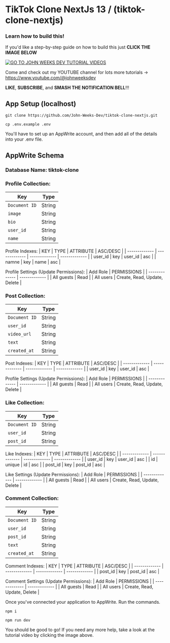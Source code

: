# TikTok Clone NextJs 13 / (tiktok-clone-nextjs)

### Learn how to build this!

If you'd like a step-by-step guide on how to build this just **CLICK THE IMAGE BELOW**

[![GO TO JOHN WEEKS DEV TUTORIAL VIDEOS](https://github.com/John-Weeks-Dev/ebay-clone/assets/108229029/1d1d9f20-0f5b-4d00-8d5a-9aca0d3e414c)](https://www.youtube.com/watch?v=LtPYuFhYf1w)

Come and check out my YOUTUBE channel for lots more tutorials -> https://www.youtube.com/@johnweeksdev

**LIKE**, **SUBSCRIBE**, and **SMASH THE NOTIFICATION BELL**!!!

## App Setup (localhost)

```
git clone https://github.com/John-Weeks-Dev/tiktok-clone-nextjs.git

cp .env.example .env
```

You'll have to set up an AppWrite account, and then add all of the details into your .env file.

## AppWrite Schema

### Database Name: tiktok-clone

### Profile Collection:
| Key | Type |
| --- | --- |
| `Document ID` | String |
| `image` | String |
| `bio` | String |
| `user_id` | String |
| `name` | String |

Profile Indexes:
| KEY           | TYPE          | ATTRIBUTE     | ASC/DESC      |
| ------------- | ------------- | ------------- | ------------- |
| user_id       | key           | user_id       | asc           |
| namne         | key           | name          | asc           |

Profile Settings (Update Permissions):
| Add Role      | PERMISSIONS   |
| ------------- | ------------- |
| All guests    | Read          |
| All users     | Create, Read, Update, Delete |

### Post Collection:
| Key | Type |
| --- | --- |
| `Document ID` | String |
| `user_id` | String |
| `video_url` | String |
| `text` | String |
| `created_at` | String |
    
Post Indexes:
| KEY           | TYPE          | ATTRIBUTE     | ASC/DESC      |
| ------------- | ------------- | ------------- | ------------- |
| user_id       | key           | user_id       | asc           |

Profile Settings (Update Permissions):
| Add Role      | PERMISSIONS   |
| ------------- | ------------- |
| All guests    | Read          |
| All users     | Create, Read, Update, Delete |

### Like Collection:
| Key | Type |
| --- | --- |
| `Document ID` | String |
| `user_id` | String |
| `post_id` | String |

Like Indexes: 
| KEY           | TYPE          | ATTRIBUTE     | ASC/DESC      |
| ------------- | ------------- | ------------- | ------------- |
| user_id       | key           | user_id       | asc           |
| id            | unique        | id            | asc           |
| post_id       | key           | post_id       | asc           |

Like Settings (Update Permissions):
| Add Role      | PERMISSIONS   |
| ------------- | ------------- |
| All guests    | Read          |
| All users     | Create, Read, Update, Delete |

### Comment Collection:
| Key | Type |
| --- | --- |
| `Document ID` | String |
| `user_id` | String |
| `post_id` | String |
| `text` | String |
| `created_at` | String |
    
Comment Indexes:
| KEY           | TYPE          | ATTRIBUTE     | ASC/DESC      |
| ------------- | ------------- | ------------- | ------------- |
| post_id       | key           | post_id       | asc           |

Comment Settings (Update Permissions):
| Add Role      | PERMISSIONS   |
| ------------- | ------------- |
| All guests    | Read          |
| All users     | Create, Read, Update, Delete |


Once you've connected your application to AppWrite. Run the commands.
    
```
npm i

npm run dev
```

You should be good to go! If you need any more help, take a look at the tutorial video by clicking the image above.

